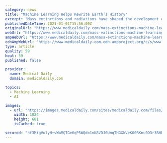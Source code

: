 ```yaml
---
category: news
title: "Machine Learning Helps Rewrite Earth’s History"
excerpt: "Mass extinctions and radiations have shaped the development of life on our planet, and new research shows how manmade extinctions could have long-lasting effects on life and medicine."
publishedDateTime: 2021-01-01T15:56:00Z
originalUrl: "https://www.medicaldaily.com/mass-extinctions-machine-learning-study-long-lasting-effects-biodiversity-458021"
webUrl: "https://www.medicaldaily.com/mass-extinctions-machine-learning-study-long-lasting-effects-biodiversity-458021"
ampWebUrl: "https://www.medicaldaily.com/mass-extinctions-machine-learning-study-long-lasting-effects-biodiversity-458021?amp=1"
cdnAmpWebUrl: "https://www-medicaldaily-com.cdn.ampproject.org/c/s/www.medicaldaily.com/mass-extinctions-machine-learning-study-long-lasting-effects-biodiversity-458021?amp=1"
type: article
quality: 59
heat: 59
published: false

provider:
  name: Medical Daily
  domain: medicaldaily.com

topics:
  - Machine Learning
  - AI

images:
  - url: "https://images.medicaldaily.com/sites/medicaldaily.com/files/2020/12/31/fossil-fish.jpg"
    width: 1024
    height: 681
    isCached: true

secured: "hf3MigVulyH+vWaMQTGv6qP5WQdo1nK8VDJ0UmqTHGXkVeKO0RKnu0D3r3BHBDSVeeGGbCd/o4KsP6POv9uf5ABhpC4kipKD7JN+ooS5QKQutoo7Fer80C8JJyNNCMJ+n5r6y+XCUlBNSvlitASSU8RzC7Q/5Yf7xh6yN5/QkmEuOI1qbL4XTEgP7jfxCGHdnL4Qd72TPpBmeiHSC+utpx46F3OiON+bqmXmhyrOAxQKzjKdj2tiXwuruMszzDPftcL6aa56CRYTyT0W5Ba2nRRTttVJcqp3FNBdDlQeOKtepVcM932ogbOqbrtZpO4p7g/KCy/IFGNytxeNlMbhskLC97H0FLZtetYGNEeMPZI=;0FNGAIHbSL+wPiIO52ry5A=="
---
```


